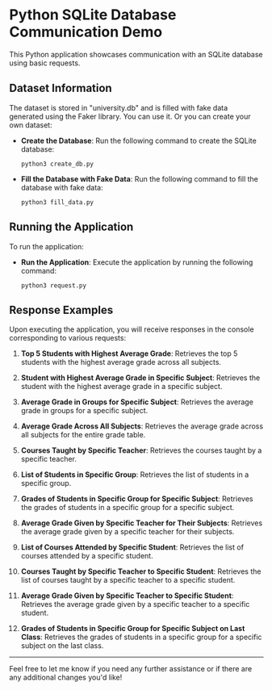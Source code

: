 # Python SQLite Database Communication Demo

This Python application showcases communication with an SQLite database using basic requests.

## Dataset Information

The dataset is stored in "university.db" and is filled with fake data generated using the Faker library. 
You can use it. 
Or you can create your own dataset:


- **Create the Database**: Run the following command to create the SQLite database:
    ```
    python3 create_db.py
    ```

- **Fill the Database with Fake Data**: Run the following command to fill the database with fake data:
    ```
    python3 fill_data.py
    ```

## Running the Application

To run the application:

- **Run the Application**: Execute the application by running the following command:
    ```
    python3 request.py
    ```

## Response Examples

Upon executing the application, you will receive responses in the console corresponding to various requests:

1. **Top 5 Students with Highest Average Grade**: Retrieves the top 5 students with the highest average grade across all subjects.

2. **Student with Highest Average Grade in Specific Subject**: Retrieves the student with the highest average grade in a specific subject.

3. **Average Grade in Groups for Specific Subject**: Retrieves the average grade in groups for a specific subject.

4. **Average Grade Across All Subjects**: Retrieves the average grade across all subjects for the entire grade table.

5. **Courses Taught by Specific Teacher**: Retrieves the courses taught by a specific teacher.

6. **List of Students in Specific Group**: Retrieves the list of students in a specific group.

7. **Grades of Students in Specific Group for Specific Subject**: Retrieves the grades of students in a specific group for a specific subject.

8. **Average Grade Given by Specific Teacher for Their Subjects**: Retrieves the average grade given by a specific teacher for their subjects.

9. **List of Courses Attended by Specific Student**: Retrieves the list of courses attended by a specific student.

10. **Courses Taught by Specific Teacher to Specific Student**: Retrieves the list of courses taught by a specific teacher to a specific student.

11. **Average Grade Given by Specific Teacher to Specific Student**: Retrieves the average grade given by a specific teacher to a specific student.

12. **Grades of Students in Specific Group for Specific Subject on Last Class**: Retrieves the grades of students in a specific group for a specific subject on the last class.

---

Feel free to let me know if you need any further assistance or if there are any additional changes you'd like!